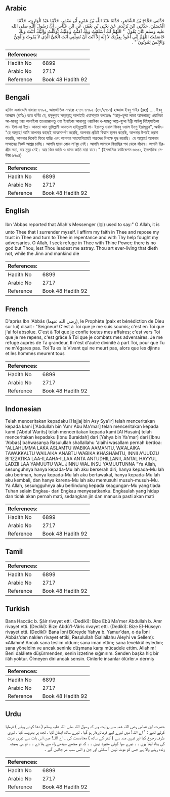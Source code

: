 ## Arabic


<div dir="rtl" lang="ar" style={{fontSize:'larger',backgroundColor:'#f8f9fa',padding:20}}>
حَدَّثَنِي حَجَّاجُ بْنُ الشَّاعِرِ، حَدَّثَنَا عَبْدُ اللَّهِ بْنُ عَمْرٍو أَبُو مَعْمَرٍ، حَدَّثَنَا عَبْدُ الْوَارِثِ، حَدَّثَنَا الْحُسَيْنُ، حَدَّثَنِي ابْنُ بُرَيْدَةَ، عَنْ يَحْيَى بْنِ يَعْمُرَ، عَنِ ابْنِ عَبَّاسٍ، أَنَّ رَسُولَ اللَّهِ صلى الله عليه وسلم كَانَ يَقُولُ ‏ "‏ اللَّهُمَّ لَكَ أَسْلَمْتُ وَبِكَ آمَنْتُ وَعَلَيْكَ تَوَكَّلْتُ وَإِلَيْكَ أَنَبْتُ وَبِكَ خَاصَمْتُ اللَّهُمَّ إِنِّي أَعُوذُ بِعِزَّتِكَ لاَ إِلَهَ إِلاَّ أَنْتَ أَنْ تُضِلَّنِي أَنْتَ الْحَىُّ الَّذِي لاَ يَمُوتُ وَالْجِنُّ وَالإِنْسُ يَمُوتُونَ ‏"‏ ‏.‏
</div>
<div style={{backgroundColor:'#f8f9fa',padding:20, marginBottom: 10}}><table> <thead> <tr> <th>References:</th> <th></th> </tr> </thead> <tbody><tr><td>Hadith No</td><td>6899</td></tr><tr><td>Arabic No</td><td>2717</td></tr><tr><td>Reference</td><td>Book 48 Hadith 92</td></tr></tbody></table></div>

## Bengali


<div dir="ltr" lang="bn" style={{fontSize:'larger',backgroundColor:'#f8f9fa',padding:20}}>
হাদিস একাডেমি নাম্বারঃ ৬৭৯২, আন্তর্জাতিক নাম্বারঃ ২৭১৭ ৬৭৯২-(৬৭/২৭১৭) হাজ্জাজ ইবনু শাইর (রহঃ) .... ইবনু আব্বাস (রাযিঃ) হতে বর্ণিত যে, রসূলুল্লাহ সাল্লাল্লাহু আলাইহি ওয়াসাল্লাম বলতেনঃ “আল্ল-হুম্মা লাকা আসলামতু ওয়াবিকা আ-মানতু ওয়া আলাইকা তাওয়াক্কালতু ওয়া ইলাইকা আনাব্‌তু ওয়াবিকা খ-সামতু আল্ল-হুম্মা ইন্নী আউযু বিইয্‌যাতিকা লা- ইলা-হা ইল্লা- আনতা আন তুযিল্লানী আনতাল হাইয়্যুল্লায়ী লা- ইয়ামতু ওয়াল জিননু ওয়াল ইন্‌সু ইয়ামূতুন", অর্থাৎ- "হে আল্লাহ! আমি আপনার কাছেই আত্মসমর্পণ করেছি, আপনার প্রতিই বিশ্বাস স্থাপন করেছি, আপনার উপরই ভরসা করেছি, আপনার দিকেই ফিরে যাচ্ছি এবং আপনার সহযোগিতায়ই শত্রুদের বিপক্ষে যুদ্ধ করেছি। হে আল্লাহ! আপনার সম্মানের নিকট আশ্রয় চাচ্ছি। আপনি ছাড়া কোন মা’বূদ নেই। আপনি আমাকে বিভ্রান্তির পথ থেকে বাঁচান। আপনি চিরঞ্জীব সত্তা, যার মৃত্যু নেই। আর জিন জাতি ও মানব জাতি মারা যাবে।" (ইসলামিক ফাউন্ডেশন ৬৬৫১, ইসলামিক সেন্টার ৬৭০৪)
</div>
<div style={{backgroundColor:'#f8f9fa',padding:20, marginBottom: 10}}><table> <thead> <tr> <th>References:</th> <th></th> </tr> </thead> <tbody><tr><td>Hadith No</td><td>6899</td></tr><tr><td>Arabic No</td><td>2717</td></tr><tr><td>Reference</td><td>Book 48 Hadith 92</td></tr></tbody></table></div>

## English


<div dir="ltr" lang="en" style={{fontSize:'larger',backgroundColor:'#f8f9fa',padding:20}}>
Ibn 'Abbas reported that Allah's Messenger (ﷺ) used to say:" O Allah, it is unto Thee that I surrender myself. I affirm my faith in Thee and repose my trust in Thee and turn to Thee in repentance and with Thy help fought my adversaries. O Allah, I seek refuge in Thee with Thine Power; there is no god but Thou, lest Thou leadest me astray. Thou art ever-living that dieth not, while the Jinn and mankind die
</div>
<div style={{backgroundColor:'#f8f9fa',padding:20, marginBottom: 10}}><table> <thead> <tr> <th>References:</th> <th></th> </tr> </thead> <tbody><tr><td>Hadith No</td><td>6899</td></tr><tr><td>Arabic No</td><td>2717</td></tr><tr><td>Reference</td><td>Book 48 Hadith 92</td></tr></tbody></table></div>

## French


<div dir="ltr" lang="fr" style={{fontSize:'larger',backgroundColor:'#f8f9fa',padding:20}}>
D'après Ibn 'Abbâs (رضي الله عنهما), le Prophète (paix et bénédiction de Dieu sur lui) disait : "Seigneur! C'est à Toi que je me suis soumis; c'est en Toi que j'ai foi absolue. C'est à Toi que je confie toutes mes affaires; c'est vers Toi que je me repens, c'est grâce à Toi que je combats mes adversaires. Je me refuge auprès de Ta grandeur, Il n'est d'autre divinité à part Toi, pour que Tu ne m'égares pas. Toi Tu es le Vivant qui ne meurt pas, alors que les djinns et les hommes meurent tous
</div>
<div style={{backgroundColor:'#f8f9fa',padding:20, marginBottom: 10}}><table> <thead> <tr> <th>References:</th> <th></th> </tr> </thead> <tbody><tr><td>Hadith No</td><td>6899</td></tr><tr><td>Arabic No</td><td>2717</td></tr><tr><td>Reference</td><td>Book 48 Hadith 92</td></tr></tbody></table></div>

## Indonesian


<div dir="ltr" lang="id" style={{fontSize:'larger',backgroundColor:'#f8f9fa',padding:20}}>
Telah menceritakan kepadaku [Hajjaj bin Asy Sya'ir] telah menceritakan kepada kami ['Abdullah bin 'Amr Abu Ma'mar] telah menceritakan kepada kami ['Abdul Warits] telah menceritakan kepada kami [Al Husain] telah menceritakan kepadaku [Ibnu Buraidah] dari [Yahya bin Ya'mar] dari [Ibnu 'Abbas] bahwasanya Rasulullah shallallahu 'alaihi wasallam pernah berdoa: "ALLAHUMMA LAKA ASLAMTU WABIKA AAMANTU, WA'ALAIKA TAWAKKALTU WAILAIKA ANABTU WABIKA KHASHAMTU, INNII A'UUDZU BI'IZZATIKA LAA-ILAAHA-ILLAA ANTA ANTUDHILLANII, ANTAL HAYYUL LADZII LAA YAMUUTU WAL JINNU WAL INSU YAMUUTUNNA "Ya Allah, sesunguhnya hanya kepada-Mu lah aku berserah diri, hanya kepada-Mu lah aku beriman, hanya kepada-Mu lah aku bertawakal, hanya kepada-Mu lah aku kembali, dan hanya karena-Mu lah aku memusuhi musuh-musuh-Mu. Ya Allah, sesungguhnya aku berlindung kepada keagungan-Mu yang tiada Tuhan selain Engkau- dari Engkau menyesatkanku. Engkaulah yang hidup dan tidak akan pernah mati, sedangkan jin dan manusia pasti akan mati
</div>
<div style={{backgroundColor:'#f8f9fa',padding:20, marginBottom: 10}}><table> <thead> <tr> <th>References:</th> <th></th> </tr> </thead> <tbody><tr><td>Hadith No</td><td>6899</td></tr><tr><td>Arabic No</td><td>2717</td></tr><tr><td>Reference</td><td>Book 48 Hadith 92</td></tr></tbody></table></div>

## Tamil


<div dir="ltr" lang="ta" style={{fontSize:'larger',backgroundColor:'#f8f9fa',padding:20}}>

</div>
<div style={{backgroundColor:'#f8f9fa',padding:20, marginBottom: 10}}><table> <thead> <tr> <th>References:</th> <th></th> </tr> </thead> <tbody><tr><td>Hadith No</td><td>6899</td></tr><tr><td>Arabic No</td><td>2717</td></tr><tr><td>Reference</td><td>Book 48 Hadith 92</td></tr></tbody></table></div>

## Turkish


<div dir="ltr" lang="tr" style={{fontSize:'larger',backgroundColor:'#f8f9fa',padding:20}}>
Bana Haccâc b. Şâir rivayet etti. (Dedikî): Bize Ebû Ma'mer Abdullah b. Amr rivayet etti. (Dedikî): Bize Abdû'l-Vâris rivayet etti. (Dedikî): Bize El-Hüseyn rivayet etti. (Dedikî): Bana İbni Bûreyde Yahya b. Yamur'dan, o da İbni Abbâs'dan naklen rivayet ettiki, Resulullah (Sallallahu Aleyhi ve Sellem): «Allahım! Ancak sana teslim oldum; sana iman ettim; sana tevekkül eyledim; sana yöneldim ve ancak seninle düşmana karşı mücadele ettim. Allahım! Beni dalâlete düşürmenden, senin izzetine sığınırım. Senden başka hiç bir ilâh yoktur. Ölmeyen diri ancak sensin. Cinlerle insanlar ölürler.» dermiş
</div>
<div style={{backgroundColor:'#f8f9fa',padding:20, marginBottom: 10}}><table> <thead> <tr> <th>References:</th> <th></th> </tr> </thead> <tbody><tr><td>Hadith No</td><td>6899</td></tr><tr><td>Arabic No</td><td>2717</td></tr><tr><td>Reference</td><td>Book 48 Hadith 92</td></tr></tbody></table></div>

## Urdu


<div dir="rtl" lang="ur" style={{fontSize:'larger',backgroundColor:'#f8f9fa',padding:20}}>
حضرت ابن عباس رضی اللہ عنہ سے روایت ہے کہ رسول اللہ صلی اللہ علیہ وسلم ( دعا کرتے ہوئے ) فرمایا کرتے تھے : " اے اللہ! میں تیرے لیے فرمانبردار ہو گیا ، تیرے ساتھ ایمان لایا ، تجھ پر بھروسہ کیا ، تیری طرف رجوع کیا اور تیری مدد سے ( کفر کے ساتھ ) مخاصمت کی ۔ اے اللہ! میں اس بات سے تیری عزت کی پناہ لیتا ہوں ۔ ۔ تیرے سوا کوئی معبود نہیں ۔ ۔ کہ تو مجھے سیدھی راہ سے ہٹا دے ۔ ۔ تو ہی ہمیشہ زندہ رہنے والا ہے جس کو موت نہیں آ سکتی اور جن و انس سب مر جائیں گے ۔
</div>
<div style={{backgroundColor:'#f8f9fa',padding:20, marginBottom: 10}}><table> <thead> <tr> <th>References:</th> <th></th> </tr> </thead> <tbody><tr><td>Hadith No</td><td>6899</td></tr><tr><td>Arabic No</td><td>2717</td></tr><tr><td>Reference</td><td>Book 48 Hadith 92</td></tr></tbody></table></div>